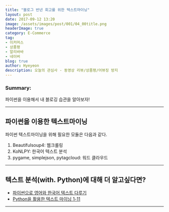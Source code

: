 ```yaml
---
title: "블로그 반년 회고를 위한 텍스트마이닝"
layout: post
date: 2017-09-12 13:20
image: /assets/images/post/001/04_00title.png
headerImage: true
category: E-Commerce
tag:
- 이커머스
- 상품평
- 알리바바
- 네이버
blog: true
author: Hyeyeon
description: 오늘의 관심사 - 동영상 리뷰/상품평/어뷰징 방지
---
```


### Summary:

파이썬을 이용해서 내 블로깅 습관을 알아보자!

---

##

## 파이썬을 이용한 텍스트마이닝

파이썬 텍스트마이닝을 위해 필요한 모듈은 다음과 같다.

1. Beautifulsoup4: 웹크롤링
2. KoNLPY: 한국어 텍스트 분석
3. pygame, simplejson, pytagcloud: 워드 클라우드

---

## 텍스트 분석(with. Python)에 대해 더 알고싶다면?

* [파이썬으로 영어와 한국어 텍스트 다루기](https://www.lucypark.kr/courses/2015-dm/text-mining.html)
* [Python을 활용한 텍스트 마이닝 1-11](http://www.lifebloom.biz/2017/07/04/python%EC%9D%84-%ED%99%9C%EC%9A%A9%ED%95%9C-%ED%85%8D%EC%8A%A4%ED%8A%B8-%EB%A7%88%EC%9D%B4%EB%8B%9D-1-%EB%AA%A8%EB%93%88%EC%84%A4%EC%B9%98/)




---
